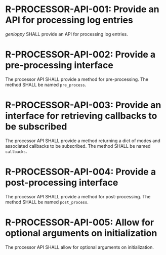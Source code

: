 # R-PROCESSOR-API-001: Provide an API for processing log entries #
*genloppy* SHALL provide an API for processing log entries.

# R-PROCESSOR-API-002: Provide a pre-processing interface #
The processor API SHALL provide a method for pre-processing. The method SHALL be named `pre_process`.

# R-PROCESSOR-API-003: Provide an interface for retrieving callbacks to be subscribed #
The processor API SHALL provide a method returning a dict of modes and associated callbacks to be subscribed. The method SHALL be named `callbacks`.

# R-PROCESSOR-API-004: Provide a post-processing interface #
The processor API SHALL provide a method for post-processing. The method SHALL be named `post_process`.

# R-PROCESSOR-API-005: Allow for optional arguments on initialization #
The processor API SHALL allow for optional arguments on initialization.
